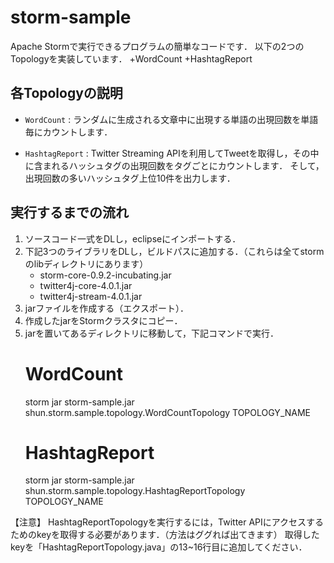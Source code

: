 storm-sample
======================
Apache Stormで実行できるプログラムの簡単なコードです．
以下の2つのTopologyを実装しています．
+WordCount
+HashtagReport

各Topologyの説明
------

+   `WordCount` :
	ランダムに生成される文章中に出現する単語の出現回数を単語毎にカウントします．

+   `HashtagReport` :
	Twitter Streaming APIを利用してTweetを取得し，その中に含まれるハッシュタグの出現回数をタグごとにカウントします．
	そして，出現回数の多いハッシュタグ上位10件を出力します．	

実行するまでの流れ
------

1. ソースコード一式をDLし，eclipseにインポートする．
2. 下記3つのライブラリをDLし，ビルドパスに追加する．（これらは全てstormのlibディレクトリにあります）
	* storm-core-0.9.2-incubating.jar
	* twitter4j-core-4.0.1.jar
	* twitter4j-stream-4.0.1.jar
3. jarファイルを作成する（エクスポート）．
4. 作成したjarをStormクラスタにコピー．
5. jarを置いてあるディレクトリに移動して，下記コマンドで実行．
	# WordCount
    storm jar storm-sample.jar shun.storm.sample.topology.WordCountTopology TOPOLOGY_NAME
	# HashtagReport
	storm jar storm-sample.jar shun.storm.sample.topology.HashtagReportTopology TOPOLOGY_NAME

【注意】
HashtagReportTopologyを実行するには，Twitter APIにアクセスするためのkeyを取得する必要があります．（方法はググれば出てきます）
取得したkeyを「HashtagReportTopology.java」の13~16行目に追加してください．
